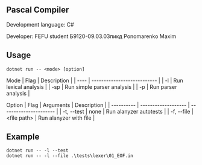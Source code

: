 ## Pascal Compiler

Development language: C#

Developer: FEFU student Б9120-09.03.03пикд Ponomarenko Maxim

## Usage

```console
dotnet run -- <mode> [option]
```

Mode
| Flag | Description                 |
| ---- | --------------------------- |
|  -l  | Run lexical analysis        |
|  -sp | Run simple parser analysis  |
|  -p  | Run parser analysis         |

Option
| Flag       | Arguments           | Description            |
| ---------- | ------------------- | ---------------------- |
| -t, --test | none                | Run alanyzer autotests |
| -f, --file | &#60;file path&#62; | Run alanyzer with file |

## Example

```console
dotnet run -- -l --test
dotnet run -- -l --file .\tests\lexer\01_EOF.in
```
